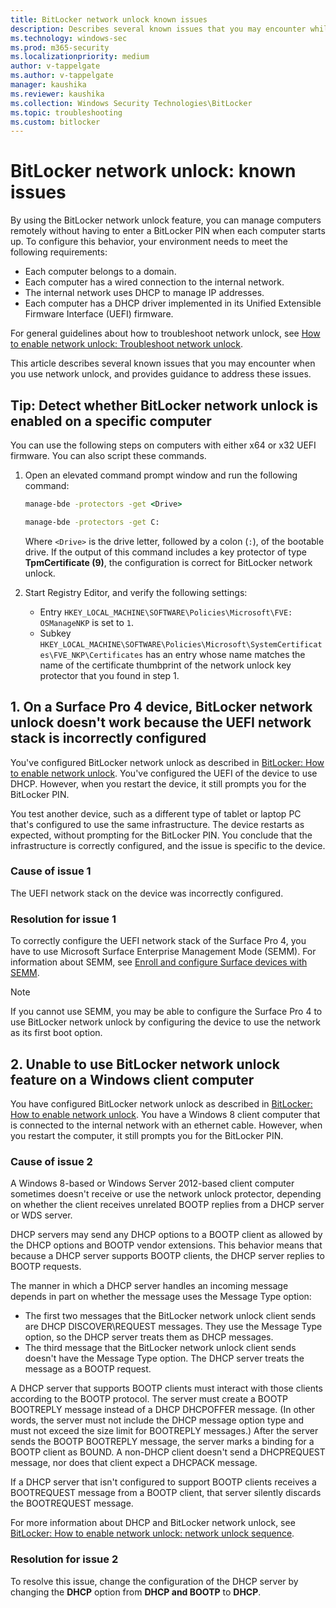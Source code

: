```yaml
---
title: BitLocker network unlock known issues
description: Describes several known issues that you may encounter while using network unlock, and provided guidance for addressing those issues.
ms.technology: windows-sec
ms.prod: m365-security
ms.localizationpriority: medium
author: v-tappelgate
ms.author: v-tappelgate
manager: kaushika
ms.reviewer: kaushika
ms.collection: Windows Security Technologies\BitLocker
ms.topic: troubleshooting
ms.custom: bitlocker
---
```


# BitLocker network unlock: known issues

By using the BitLocker network unlock feature, you can manage computers remotely without having to enter a BitLocker PIN when each computer starts up. To configure this behavior, your environment needs to meet the following requirements:

- Each computer belongs to a domain.
- Each computer has a wired connection to the internal network.
- The internal network uses DHCP to manage IP addresses.
- Each computer has a DHCP driver implemented in its Unified Extensible Firmware Interface (UEFI) firmware.

For general guidelines about how to troubleshoot network unlock, see [How to enable network unlock: Troubleshoot network unlock](./bitlocker-how-to-enable-network-unlock.md#troubleshoot-network-unlock).

This article describes several known issues that you may encounter when you use network unlock, and provides guidance to address these issues.

## Tip: Detect whether BitLocker network unlock is enabled on a specific computer

You can use the following steps on computers with either x64 or x32 UEFI firmware. You can also script these commands.

1. Open an elevated command prompt window and run the following command:

   ```cmd
   manage-bde -protectors -get <Drive>
   ```
   
   ```cmd
   manage-bde -protectors -get C:
   ```

   Where `<Drive>` is the drive letter, followed by a colon (`:`), of the bootable drive.
   If the output of this command includes a key protector of type **TpmCertificate (9)**, the configuration is correct for BitLocker network unlock.

1. Start Registry Editor, and verify the following settings:
   - Entry `HKEY_LOCAL_MACHINE\SOFTWARE\Policies\Microsoft\FVE: OSManageNKP` is set to `1`.
   - Subkey `HKEY_LOCAL_MACHINE\SOFTWARE\Policies\Microsoft\SystemCertificates\FVE_NKP\Certificates` has an entry whose name matches the name of the certificate thumbprint of the network unlock key protector that you found in step 1.

## 1. On a Surface Pro 4 device, BitLocker network unlock doesn't work because the UEFI network stack is incorrectly configured

You've configured BitLocker network unlock as described in [BitLocker: How to enable network unlock](/windows/device-security/bitlocker/bitlocker-how-to-enable-network-unlock). You've configured the UEFI of the device to use DHCP. However, when you restart the device, it still prompts you for the BitLocker PIN.  

You test another device, such as a different type of tablet or laptop PC that's configured to use the same infrastructure. The device restarts as expected, without prompting for the BitLocker PIN. You conclude that the infrastructure is correctly configured, and the issue is specific to the device.

### Cause of issue 1

The UEFI network stack on the device was incorrectly configured.

### Resolution for issue 1

To correctly configure the UEFI network stack of the Surface Pro 4, you have to use Microsoft Surface Enterprise Management Mode (SEMM). For information about SEMM, see [Enroll and configure Surface devices with SEMM](/surface/enroll-and-configure-surface-devices-with-semm).

> [!NOTE]
> If you cannot use SEMM, you may be able to configure the Surface Pro 4 to use BitLocker network unlock by configuring the device to use the network as its first boot option.

## 2. Unable to use BitLocker network unlock feature on a Windows client computer

You have configured BitLocker network unlock as described in [BitLocker: How to enable network unlock](/windows/device-security/bitlocker/bitlocker-how-to-enable-network-unlock). You have a Windows 8 client computer that is connected to the internal network with an ethernet cable. However, when you restart the computer, it still prompts you for the BitLocker PIN.

### Cause of issue 2

A Windows 8-based or Windows Server 2012-based client computer sometimes doesn't receive or use the network unlock protector, depending on whether the client receives unrelated BOOTP replies from a DHCP server or WDS server.

DHCP servers may send any DHCP options to a BOOTP client as allowed by the DHCP options and BOOTP vendor extensions. This behavior means that because a DHCP server supports BOOTP clients, the DHCP server replies to BOOTP requests.

The manner in which a DHCP server handles an incoming message depends in part on whether the message uses the Message Type option:

- The first two messages that the BitLocker network unlock client sends are DHCP DISCOVER\REQUEST messages. They use the Message Type option, so the DHCP server treats them as DHCP messages.
- The third message that the BitLocker network unlock client sends doesn't have the Message Type option. The DHCP server treats the message as a BOOTP request.

A DHCP server that supports BOOTP clients must interact with those clients according to the BOOTP protocol. The server must create a BOOTP BOOTREPLY message instead of a DHCP DHCPOFFER message. (In other words, the server must not include the DHCP message option type and must not exceed the size limit for BOOTREPLY messages.) After the server sends the BOOTP BOOTREPLY message, the server marks a binding for a BOOTP client as BOUND. A non-DHCP client doesn't send a DHCPREQUEST message, nor does that client expect a DHCPACK message.

If a DHCP server that isn't configured to support BOOTP clients receives a BOOTREQUEST message from a BOOTP client, that server silently discards the BOOTREQUEST message.

For more information about DHCP and BitLocker network unlock, see [BitLocker: How to enable network unlock: network unlock sequence](/windows/device-security/bitlocker/bitlocker-how-to-enable-network-unlock#network-unlock-sequence).

### Resolution for issue 2

To resolve this issue, change the configuration of the DHCP server by changing the **DHCP** option from **DHCP and BOOTP** to **DHCP**.

